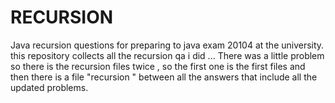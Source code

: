 # RECURSION
Java recursion questions for preparing to java exam 20104 at the university.
this repository collects all the  recursion qa i did ...
There was a little problem so there is  the recursion files twice , so the first  one is the first files and then there is  a  file "recursion " between all the answers that include all the updated  problems.
